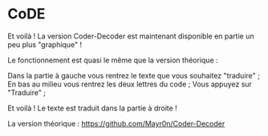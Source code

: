 # CoDE
Et voilà ! La version Coder-Decoder est maintenant disponible en partie un peu plus "graphique" !

Le fonctionnement est quasi le même que la version théorique : 

Dans la partie à gauche vous rentrez le texte que vous souhaitez "traduire" ;
En bas au milieu vous rentrez les deux lettres du code ; 
Vous appuyez sur "Traduire" ; 

Et voilà ! Le texte est traduit dans la partie à droite !

La version théorique : https://github.com/Mayr0n/Coder-Decoder
